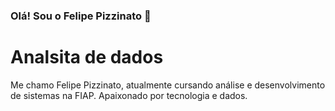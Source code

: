 ### Olá! Sou o Felipe Pizzinato 👋

# Analsita de dados

Me chamo Felipe Pizzinato, atualmente cursando análise e desenvolvimento de sistemas na FIAP. Apaixonado por tecnologia e dados.
